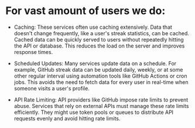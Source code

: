 # For vast amount of users we do:

- Caching: These services often use caching extensively. Data that doesn't change frequently, like a user's streak statistics, can be cached. Cached data can be quickly served to users without repeatedly hitting the API or database. This reduces the load on the server and improves response times.

- Scheduled Updates: Many services update data on a schedule. For example, GitHub streak data can be updated daily, weekly, or at some other regular interval using automation tools like GitHub Actions or cron jobs. This avoids the need to fetch data for every user in real-time when someone visits a user's profile.

- API Rate Limiting: API providers like GitHub impose rate limits to prevent abuse. Services that rely on external APIs must manage these rate limits efficiently. They might use token pools or queues to distribute API requests evenly and avoid hitting rate limits.
